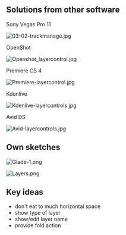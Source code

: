 ## Solutions from other software

Sony Vegas Pro 11

![](images/03-02-trackmanage.jpg "03-02-trackmanage.jpg")

OpenShot

![](images/Openshot_layercontrol.jpg "Openshot_layercontrol.jpg")

Premiere CS 4

![](images/Premiere-layercontrol.jpg "Premiere-layercontrol.jpg")

Kdenlive

![](images/Kdenlive-layercontrols.jpg "Kdenlive-layercontrols.jpg")

Avid DS

![](images/Avid-layercontrols.jpg "Avid-layercontrols.jpg")

## Own sketches

![](images/Glade-1.png "Glade-1.png")

![](images/Layers.png "Layers.png")

## Key ideas

-   don't eat to much horizontal space
-   show type of layer
-   show/edit layer name
-   provide fold action
